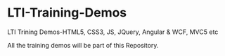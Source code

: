 # LTI-Training-Demos
LTI Trining Demos-HTML5, CSS3, JS, JQuery, Angular &amp; WCF, MVC5 etc

All the training demos will be part of this Repository.

